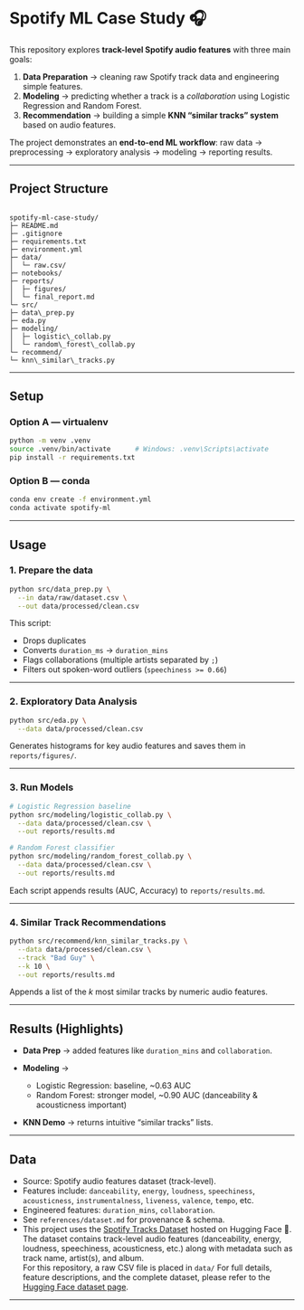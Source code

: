 
# Spotify ML Case Study 🎧

This repository explores **track-level Spotify audio features** with three main goals:

1. **Data Preparation** → cleaning raw Spotify track data and engineering simple features.  
2. **Modeling** → predicting whether a track is a *collaboration* using Logistic Regression and Random Forest.  
3. **Recommendation** → building a simple **KNN “similar tracks” system** based on audio features.  

The project demonstrates an **end-to-end ML workflow**: raw data → preprocessing → exploratory analysis → modeling → reporting results.

---

##  Project Structure
```

spotify-ml-case-study/
├─ README.md
├─ .gitignore
├─ requirements.txt
├─ environment.yml
├─ data/
│  └─ raw.csv/              
├─ notebooks/           
├─ reports/
│  ├─ figures/         
│  └─ final_report.md             
└─ src/
├─ data\_prep.py            
├─ eda.py                    
├─ modeling/
│  ├─ logistic\_collab.py    
│  └─ random\_forest\_collab.py
└─ recommend/
└─ knn\_similar\_tracks.py  

````

---

##  Setup

### Option A — virtualenv
```bash
python -m venv .venv
source .venv/bin/activate      # Windows: .venv\Scripts\activate
pip install -r requirements.txt
````

### Option B — conda

```bash
conda env create -f environment.yml
conda activate spotify-ml
```

---

##  Usage

### 1. Prepare the data

```bash
python src/data_prep.py \
  --in data/raw/dataset.csv \
  --out data/processed/clean.csv
```

This script:

* Drops duplicates
* Converts `duration_ms` → `duration_mins`
* Flags collaborations (multiple artists separated by `;`)
* Filters out spoken-word outliers (`speechiness >= 0.66`)

---

### 2. Exploratory Data Analysis

```bash
python src/eda.py \
  --data data/processed/clean.csv
```

Generates histograms for key audio features and saves them in `reports/figures/`.

---

### 3. Run Models

```bash
# Logistic Regression baseline
python src/modeling/logistic_collab.py \
  --data data/processed/clean.csv \
  --out reports/results.md

# Random Forest classifier
python src/modeling/random_forest_collab.py \
  --data data/processed/clean.csv \
  --out reports/results.md
```

Each script appends results (AUC, Accuracy) to `reports/results.md`.

---

### 4. Similar Track Recommendations

```bash
python src/recommend/knn_similar_tracks.py \
  --data data/processed/clean.csv \
  --track "Bad Guy" \
  --k 10 \
  --out reports/results.md
```

Appends a list of the *k* most similar tracks by numeric audio features.

---

##  Results (Highlights)

* **Data Prep** → added features like `duration_mins` and `collaboration`.
* **Modeling** →

  * Logistic Regression: baseline, \~0.63 AUC
  * Random Forest: stronger model, \~0.90 AUC (danceability & acousticness important)
* **KNN Demo** → returns intuitive “similar tracks” lists.

---

##  Data

* Source: Spotify audio features dataset (track-level).
* Features include: `danceability`, `energy`, `loudness`, `speechiness`, `acousticness`, `instrumentalness`, `liveness`, `valence`, `tempo`, etc.
* Engineered features: `duration_mins`, `collaboration`.
* See `references/dataset.md` for provenance & schema.
* This project uses the [Spotify Tracks Dataset](https://huggingface.co/datasets/maharshipandya/spotify-tracks-dataset) hosted on Hugging Face 🤗.  
The dataset contains track-level audio features (danceability, energy, loudness, speechiness, acousticness, etc.) along with metadata such as track name, artist(s), and album.  
For this repository, a raw CSV file is placed in `data/` 
For full details, feature descriptions, and the complete dataset, please refer to the [Hugging Face dataset page](https://huggingface.co/datasets/maharshipandya/spotify-tracks-dataset).
---




